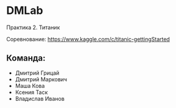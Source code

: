 ﻿DMLab
======

Практика 2. Титаник

Соревнование:
https://www.kaggle.com/c/titanic-gettingStarted

Команда:
-------
- Дмитрий Грицай
- Дмитрий Маркович
- Маша Кова
- Ксения Таск
- Владислав Иванов